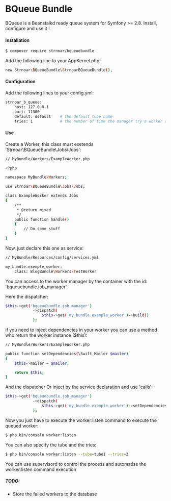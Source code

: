 
# BQueue Bundle

BQueue is a Beanstalkd ready queue system for Symfony >= 2.8. Install, configure and use it !

#### Installation

```sh
$ composer require strnoar/bqueuebundle
```

Add the following line to your AppKernel.php:
```sh
new Strnoar\BQueueBundle\StrnoarBQueueBundle(),
```

#### Configuration

Add the following lines to your config.yml:
```sh
strnoar_b_queue:
    host: 127.0.0.1
    port: 11300
    default: default    # the default tube name
    tries: 1            # the number of time the manager try a worker who failed 
```

#### Use

Create a Worker, this class must exetends 'Strnoar\BQueueBundle\Jobs\Jobs':

```sh
// MyBundle/Workers/ExampleWorker.php

<?php

namespace MyBundle\Workers;

use Strnoar\BQueueBundle\Jobs\Jobs;

class ExampleWorker extends Jobs
{
    /**
     * @return mixed
     */
    public function handle()
    {
        // Do some stuff
    }
}
```

Now, just declare this one as service:

```sh
// MyBundle/Resources/config/services.yml

my_bundle.exemple_worker:
    class: BlogBundle\Workers\TestWorker
```

You can access to the worker manager by the container with the id: 'bqueuebundle.job_manager'.

Here the dispatcher:

```sh
$this->get('bqueuebundle.job_manager')
            ->dispatch(
                $this->get('my_bundle.exemple_worker')->build()
            );
```

if you need to inject dependencies in your worker you can use a method who return the worker instance ($this):

```sh
// MyBundle/Workers/ExampleWorker.php

public function setDependencies(\Swift_Mailer $mailer)
{
    $this->mailer = $mailer;

    return $this;
}
```

And the dispatcher Or inject by the service declaration and use 'calls':

```sh
$this->get('bqueuebundle.job_manager')
            ->dispatch(
                $this->get('my_bundle.exemple_worker')->setDependencies($this->get('mailer'))->build()
            );
```

Now you just have to execute the worker:listen command to execute the queued worker:

```sh
$ php bin/console worker:listen
```

You can also specify the tube and the tries:

```sh
$ php bin/console worker:listen --tube=tube1 --tries=3
```

You can use supervisord to control the process and automatise the worker:listen command execution


##### TODO:

- Store the failed workers to the database